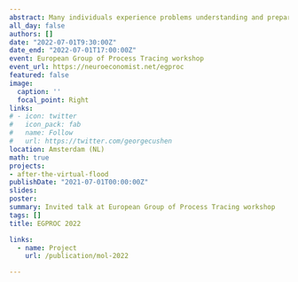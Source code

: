 ```yaml
---
abstract: Many individuals experience problems understanding and preparing for low probability/high-impact risk, like natural disasters and pandemics – unless they experience these events, yet then it is often too late to avoid damages. Individuals with recent disaster risk experience are, on average, better prepared. This seems to be mediated through emotions and a better understanding of the consequences. In this study, we use immersive virtual reality (VR) technology to examine whether a simulated disaster can stimulate people to invest in risk reducing measures in the context of flooding, which is one of the deadliest and most damaging natural disasters in the world. We investigate the possibility to boost risk perception, coping appraisal, negative emotions and damage-reducing behavior through a simulated flooding experience. We find that participants who experienced the virtual flood invest significantly more in the flood risk investment game than those in the control group. These effects are persistent up to four weeks after the VR intervention.
all_day: false
authors: []
date: "2022-07-01T9:30:00Z"
date_end: "2022-07-01T17:00:00Z"
event: European Group of Process Tracing workshop
event_url: https://neuroeconomist.net/egproc
featured: false
image:
  caption: ''
  focal_point: Right
links:
# - icon: twitter
#   icon_pack: fab
#   name: Follow
#   url: https://twitter.com/georgecushen
location: Amsterdam (NL)
math: true
projects:
- after-the-virtual-flood
publishDate: "2021-07-01T00:00:00Z"
slides:
poster:
summary: Invited talk at European Group of Process Tracing workshop  
tags: []
title: EGPROC 2022

links:
  - name: Project
    url: /publication/mol-2022

---
```


